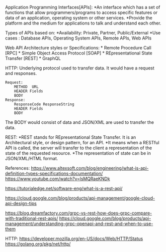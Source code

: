 
Application Programming Interfaces[APIs]:
    *An interface which has a set of functions that allow programmers/programs to access specific features or data of an application, operating system or other services. 
    *Provide the platform and the medium for applications to talk and understand each other.

Types of APIs based on:
    *Availability: Private, Partner, Public/External
    *Use cases   : Database APIs, Operating System APIs, Remote APIs, Web APIs

Web API Architecture styles or Specifications:
    * Remote Procedure Call [RPC]
    * Simple Object Access Protocol [SOAP]
    * REpresentational State Transfer [REST]
    * GraphQL

HTTP:
Underlying protocol used to transfer data. It would have a request and responses.

```
Request:
    METHOD  URL
    HEADER Fields
    BODY
Response:
    ResponseCode ResponseString
    HEADER Fields
    BODY
```
The BODY would consist of data and JSON/XML are used to transfer the data.
    
REST:
*REST stands for REpresentational State Transfer. It is an Architectural style, or design pattern, for an API.
*It means when a RESTful API is called, the server will transfer to the client a representation of the state of the requested resource.
*The representation of state can be in JSON/XML/HTML format.


References:
https://www.altexsoft.com/blog/engineering/what-is-api-definition-types-specifications-documentation/
https://www.youtube.com/watch?v=lsMQRaeKNDk

https://tutorialedge.net/software-eng/what-is-a-rest-api/

https://cloud.google.com/blog/products/api-management/google-cloud-api-design-tips

https://blog.dreamfactory.com/grpc-vs-rest-how-does-grpc-compare-with-traditional-rest-apis/
https://cloud.google.com/blog/products/api-management/understanding-grpc-openapi-and-rest-and-when-to-use-them


HTTP:
https://developer.mozilla.org/en-US/docs/Web/HTTP/Status
https://golang.org/pkg/net/http/
